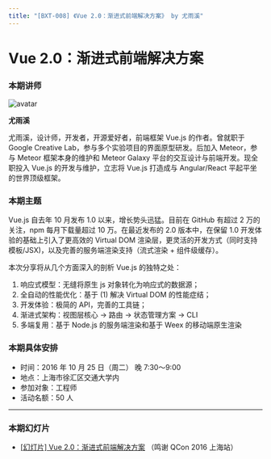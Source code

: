 ```yaml
---
title: "[BXT-008] 《Vue 2.0：渐进式前端解决方案》 by 尤雨溪"
---
```


# Vue 2.0：渐进式前端解决方案

### 本期讲师

![avatar](https://cloud.githubusercontent.com/assets/5830104/19514673/ff97be00-9626-11e6-9fbb-6ecd1dd67a2a.jpg)

**尤雨溪**

尤雨溪，设计师，开发者，开源爱好者，前端框架 Vue.js 的作者。曾就职于 Google Creative Lab，参与多个实验项目的界面原型研发。后加入 Meteor，参与 Meteor 框架本身的维护和 Meteor Galaxy 平台的交互设计与前端开发。现全职投入 Vue.js 的开发与维护，立志将 Vue.js 打造成与 Angular/React 平起平坐的世界顶级框架。


### 本期主题

Vue.js 自去年 10 月发布 1.0 以来，增长势头迅猛。目前在 GitHub 有超过 2 万的关注，npm 每月下载量超过 10 万。在最近发布的 2.0 版本中，在保留 1.0 开发体验的基础上引入了更高效的 Virtual DOM 渲染层，更灵活的开发方式（同时支持模板/JSX)，以及完善的服务端渲染支持（流式渲染 + 组件级缓存）。

本次分享将从几个方面深入的剖析 Vue.js 的独特之处：

1. 响应式模型：无缝将原生 js 对象转化为响应式的数据源；
1. 全自动的性能优化：基于 (1) 解决 Virtual DOM 的性能症结；
1. 开发体验：极简的 API，完善的工具链；
1. 渐进式架构：视图层核心 → 路由 → 状态管理方案 → CLI
1. 多端复用：基于 Node.js 的服务端渲染和基于 Weex 的移动端原生渲染


### 本期具体安排

* 时间：2016 年 10 月 25 日（周二） 晚 7:30～9:00
* 地点：上海市徐汇区交通大学内
* 参加对象：工程师
* 活动名额：50 人

***

### 本期幻灯片

* [[幻灯片] Vue 2.0：渐进式前端解决方案](https://github.com/baixing/BXT/blob/master/slides/bxt-008.pdf) （鸣谢 QCon 2016 上海站）
